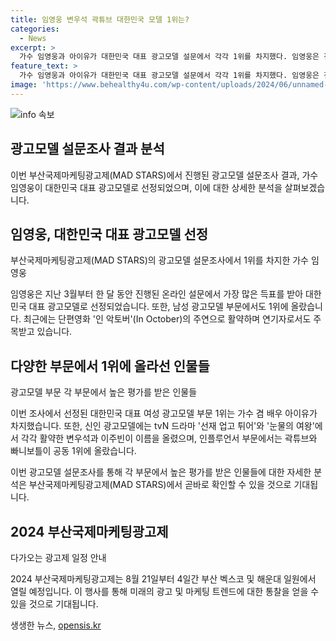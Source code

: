 ```yaml
---
title: 임영웅 변우석 곽튜브 대한민국 모델 1위는?
categories:
  - News
excerpt: >
  가수 임영웅과 아이유가 대한민국 대표 광고모델 설문에서 각각 1위를 차지했다. 임영웅은 전체 1위와 함께 남성 광고모델 부문 1위로 선정되었고, 아이유는 여성 광고모델 부문 1위에 올랐다. 또한, 변우석과 이주빈은 신인 광고모델로 선정되었으며, 인플루언서 부문에서는 곽튜브와 빠니보틀이 공동 1위를 차지했다. 2024 부산국제마케팅광고제는 8월 21일부터 3일간 부산 벡스코 및 해운대 일원에서 열릴 예정이다.
feature_text: >
  가수 임영웅과 아이유가 대한민국 대표 광고모델 설문에서 각각 1위를 차지했다. 임영웅은 전체 1위와 함께 남성 광고모델 부문 1위로 선정되었고, 아이유는 여성 광고모델 부문 1위에 올랐다. 또한, 변우석과 이주빈은 신인 광고모델로 선정되었으며, 인플루언서 부문에서는 곽튜브와 빠니보틀이 공동 1위를 차지했다. 2024 부산국제마케팅광고제는 8월 21일부터 3일간 부산 벡스코 및 해운대 일원에서 열릴 예정이다.
image: 'https://www.behealthy4u.com/wp-content/uploads/2024/06/unnamed-file.png'
---
```


<p><img src="https://www.behealthy4u.com/wp-content/uploads/2024/06/unnamed-file.png" alt="info 속보" /></p>

<h2 data-ke-size="size26">광고모델 설문조사 결과 분석</h2>

<p data-ke-size="size16"></p>

<p>이번 부산국제마케팅광고제(MAD STARS)에서 진행된 광고모델 설문조사 결과, 가수 임영웅이 대한민국 대표 광고모델로 선정되었으며, 이에 대한 상세한 분석을 살펴보겠습니다.</p>

<h2 data-ke-size="size26">임영웅, 대한민국 대표 광고모델 선정</h2>

<p data-ke-size="size16">부산국제마케팅광고제(MAD STARS)의 광고모델 설문조사에서 1위를 차지한 가수 임영웅</p>

<p>임영웅은 지난 3월부터 한 달 동안 진행된 온라인 설문에서 가장 많은 득표를 받아 대한민국 대표 광고모델로 선정되었습니다. 또한, 남성 광고모델 부문에서도 1위에 올랐습니다. 최근에는 단편영화 '인 악토버'(In October)의 주연으로 활약하며 연기자로서도 주목받고 있습니다.</p>

<h2 data-ke-size="size26">다양한 부문에서 1위에 올라선 인물들</h2>

<p data-ke-size="size16">광고모델 부문 각 부문에서 높은 평가를 받은 인물들</p>

<p>이번 조사에서 선정된 대한민국 대표 여성 광고모델 부문 1위는 가수 겸 배우 아이유가 차지했습니다. 또한, 신인 광고모델에는 tvN 드라마 '선재 업고 튀어'와 '눈물의 여왕'에서 각각 활약한 변우석과 이주빈이 이름을 올렸으며, 인플루언서 부문에서는 곽튜브와 빠니보틀이 공동 1위에 올랐습니다.</p>

<p>이번 광고모델 설문조사를 통해 각 부문에서 높은 평가를 받은 인물들에 대한 자세한 분석은 부산국제마케팅광고제(MAD STARS)에서 곧바로 확인할 수 있을 것으로 기대됩니다.</p>

<h2 data-ke-size="size26">2024 부산국제마케팅광고제</h2>

<p data-ke-size="size16">다가오는 광고제 일정 안내</p>

<p>2024 부산국제마케팅광고제는 8월 21일부터 4일간 부산 벡스코 및 해운대 일원에서 열릴 예정입니다. 이 행사를 통해 미래의 광고 및 마케팅 트렌드에 대한 통찰을 얻을 수 있을 것으로 기대됩니다.</p>
생생한 뉴스, <a href="https://opensis.kr" rel="dofollow">opensis.kr</a>


